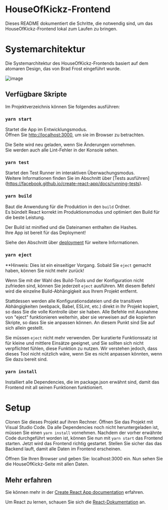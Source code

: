 # HouseOfKickz-Frontend
Dieses README dokumentiert die Schritte, die notwendig sind, um das HouseOfKickz-Frontend lokal zum Laufen zu bringen.

# Systemarchitektur
Die Systemarchitektur des HouseOfKickz-Frontends basiert auf dem atomaren Design, das von Brad Frost eingeführt wurde.

![image](https://user-images.githubusercontent.com/69903847/177051749-15000f71-4a75-44e3-85d2-d2f8c1b5265f.png)


## Verfügbare Skripte

Im Projektverzeichnis können Sie folgendes ausführen:

### `yarn start`

Startet die App im Entwicklungsmodus.\
Öffnen Sie [http://localhost:3000](http://localhost:3000), um sie im Browser zu betrachten.

Die Seite wird neu geladen, wenn Sie Änderungen vornehmen.\
Sie werden auch alle Lint-Fehler in der Konsole sehen.

### `yarn test`

Startet den Test Runner im interaktiven Überwachungsmodus.\
Weitere Informationen finden Sie im Abschnitt über [Tests ausführen] (https://facebook.github.io/create-react-app/docs/running-tests).

### `yarn build`

Baut die Anwendung für die Produktion in den `build` Ordner.\
Es bündelt React korrekt im Produktionsmodus und optimiert den Build für die beste Leistung.

Der Build ist minified und die Dateinamen enthalten die Hashes.\
Ihre App ist bereit für das Deployment!

Siehe den Abschnitt über [deployment](https://facebook.github.io/create-react-app/docs/deployment) für weitere Informationen.

### `yarn eject`

**Hinweis: Dies ist ein einseitiger Vorgang. Sobald Sie `eject` gemacht haben, können Sie nicht mehr zurück!

Wenn Sie mit der Wahl des Build-Tools und der Konfiguration nicht zufrieden sind, können Sie jederzeit `eject` ausführen. Mit diesem Befehl wird die einzelne Build-Abhängigkeit aus Ihrem Projekt entfernt.

Stattdessen werden alle Konfigurationsdateien und die transitiven Abhängigkeiten (webpack, Babel, ESLint, etc.) direkt in Ihr Projekt kopiert, so dass Sie die volle Kontrolle über sie haben. Alle Befehle mit Ausnahme von "eject" funktionieren weiterhin, aber sie verweisen auf die kopierten Skripte, so dass Sie sie anpassen können. An diesem Punkt sind Sie auf sich allein gestellt.

Sie müssen `eject` nicht mehr verwenden. Der kuratierte Funktionssatz ist für kleine und mittlere Einsätze geeignet, und Sie sollten sich nicht verpflichtet fühlen, diese Funktion zu nutzen. Wir verstehen jedoch, dass dieses Tool nicht nützlich wäre, wenn Sie es nicht anpassen könnten, wenn Sie dazu bereit sind.

### `yarn install`
Installiert alle Dependencies, die im package.json erwähnt sind, damit das Frontend mit all seinen Funktionen funktioniert.

# Setup
Clonen Sie dieses Projekt auf ihren Rechner. Öffnen Sie das Projekt mit Visual Studio Code.
Da alle Dependencies noch nicht heruntergeladen ist, müssen Sie einen `yarn install` vornehmen. Nachdem der vorher erwähnte Code durchgeführt worden ist, können Sie nun mit `yarn start` das Frontend starten. Jetzt wird das Frontend richtig gestartet. Stellen Sie sicher das das Backend lauft, damit alle Daten im Frontend erscheinen.

Öffnen Sie Ihren Browser und geben Sie: localhost:3000 ein.
Nun sehen Sie die HouseOfKickz-Seite mit allen Daten.

## Mehr erfahren

Sie können mehr in der [Create React App documentation](https://facebook.github.io/create-react-app/docs/getting-started) erfahren.

Um React zu lernen, schauen Sie sich die [React-Dokumentation](https://reactjs.org/) an.
